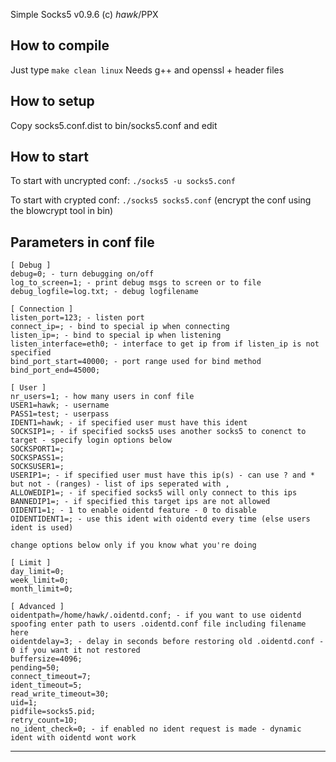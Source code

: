 Simple Socks5 v0.9.6 (c) _hawk_/PPX

How to compile
----------------------
Just type `make clean linux`
Needs g++ and openssl + header files

How to setup
-------------------
Copy socks5.conf.dist to bin/socks5.conf and edit

How to start
-----------------
To start with uncrypted conf: `./socks5 -u socks5.conf`

To start with crypted conf: `./socks5 socks5.conf` (encrypt the conf using the blowcrypt tool in bin)

Parameters in conf file
--------------------------------
```
[ Debug ]
debug=0; - turn debugging on/off
log_to_screen=1; - print debug msgs to screen or to file
debug_logfile=log.txt; - debug logfilename

[ Connection ]
listen_port=123; - listen port
connect_ip=; - bind to special ip when connecting
listen_ip=; - bind to special ip when listening
listen_interface=eth0; - interface to get ip from if listen_ip is not specified
bind_port_start=40000; - port range used for bind method
bind_port_end=45000;

[ User ]
nr_users=1; - how many users in conf file
USER1=hawk; - username
PASS1=test; - userpass
IDENT1=hawk; - if specified user must have this ident
SOCKSIP1=; - if specified socks5 uses another socks5 to conenct to target - specify login options below
SOCKSPORT1=;
SOCKSPASS1=;
SOCKSUSER1=;
USERIP1=; - if specified user must have this ip(s) - can use ? and * but not - (ranges) - list of ips seperated with ,
ALLOWEDIP1=; - if specified socks5 will only connect to this ips
BANNEDIP1=; - if specified this target ips are not allowed
OIDENT1=1; - 1 to enable oidentd feature - 0 to disable
OIDENTIDENT1=; - use this ident with oidentd every time (else users ident is used)

change options below only if you know what you're doing

[ Limit ]
day_limit=0; 
week_limit=0;
month_limit=0;

[ Advanced ]
oidentpath=/home/hawk/.oidentd.conf; - if you want to use oidentd spoofing enter path to users .oidentd.conf file including filename here
oidentdelay=3; - delay in seconds before restoring old .oidentd.conf - 0 if you want it not restored
buffersize=4096;
pending=50;
connect_timeout=7;
ident_timeout=5;
read_write_timeout=30;
uid=1;
pidfile=socks5.pid;
retry_count=10;
no_ident_check=0; - if enabled no ident request is made - dynamic ident with oidentd wont work
```
-----------------------------------------------------------------------------------------------
